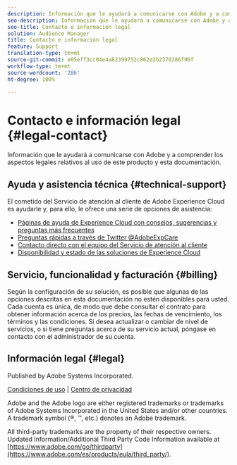 ```yaml
---
description: Información que le ayudará a comunicarse con Adobe y a comprender los aspectos legales relativos al uso de este producto y esta documentación.
seo-description: Información que le ayudará a comunicarse con Adobe y a comprender los aspectos legales relativos al uso de este producto y esta documentación.
seo-title: Contacto e información legal
solution: Audience Manager
title: Contacto e información legal
feature: Support
translation-type: tm+mt
source-git-commit: e05eff3cc04e4a82399752c862e2b2370286f96f
workflow-type: tm+mt
source-wordcount: '286'
ht-degree: 100%

---
```



# Contacto e información legal {#legal-contact}

Información que le ayudará a comunicarse con Adobe y a comprender los aspectos legales relativos al uso de este producto y esta documentación.

## Ayuda y asistencia técnica {#technical-support}

El cometido del Servicio de atención al cliente de Adobe Experience Cloud es ayudarle y, para ello, le ofrece una serie de opciones de asistencia:

* [Páginas de ayuda de Experience Cloud con consejos, sugerencias y preguntas más frecuentes](https://helpx.adobe.com/es/support.ec.html)
* [Preguntas rápidas a través de Twitter @AdobeExpCare](https://twitter.com/AdobeExpCare)
* [Contacto directo con el equipo del Servicio de atención al cliente](https://helpx.adobe.com/es/contact/enterprise-support.ec.html)
* [Disponibilidad y estado de las soluciones de Experience Cloud](https://status.adobe.com/)

## Servicio, funcionalidad y facturación {#billing}

Según la configuración de su solución, es posible que algunas de las opciones descritas en esta documentación no estén disponibles para usted. Cada cuenta es única, de modo que debe consultar el contrato para obtener información acerca de los precios, las fechas de vencimiento, los términos y las condiciones. Si desea actualizar o cambiar de nivel de servicios, o si tiene preguntas acerca de su servicio actual, póngase en contacto con el administrador de su cuenta.

## Información legal {#legal}

Published by Adobe Systems Incorporated.

[Condiciones de uso](https://www.adobe.com/es/legal/terms.html) | [Centro de privacidad](https://www.adobe.com/es/privacy.html)

Adobe and the Adobe logo are either registered trademarks or trademarks of Adobe Systems Incorporated in the United States and/or other countries. A trademark symbol (®, ™, etc.) denotes an Adobe trademark.

All third-party trademarks are the property of their respective owners. Updated Information/Additional Third Party Code Information available at [https://www.adobe.com/go/thirdparty](https://www.adobe.com/es/products/eula/third_party/).
